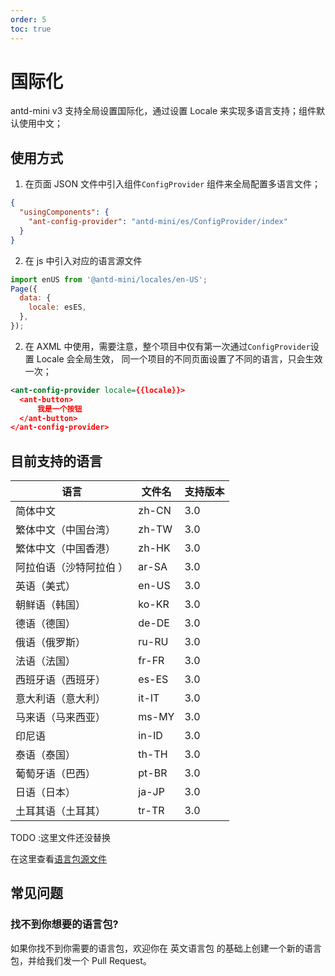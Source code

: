 ```yaml
---
order: 5
toc: true
---
```


# 国际化

antd-mini v3 支持全局设置国际化，通过设置 Locale 来实现多语言支持；组件默认使用中文；

## 使用方式

1. 在页面 JSON 文件中引入组件`ConfigProvider` 组件来全局配置多语言文件；

```json
{
  "usingComponents": {
    "ant-config-provider": "antd-mini/es/ConfigProvider/index"
  }
}
```

2. 在 js 中引入对应的语言源文件

```js
import enUS from '@antd-mini/locales/en-US';
Page({
  data: {
    locale: esES,
  },
});
```

2. 在 AXML 中使用，需要注意，整个项目中仅有第一次通过`ConfigProvider`设置 Locale 会全局生效，
   同一个项目的不同页面设置了不同的语言，只会生效一次；

```xml
<ant-config-provider locale={{locale}}>
  <ant-button>
      我是一个按钮
  </ant-button>
</ant-config-provider>
```

## 目前支持的语言

| 语言                    | 文件名 | 支持版本 |
| ----------------------- | ------ | -------- |
| 简体中文                | zh-CN  | 3.0      |
| 繁体中文（中国台湾）    | zh-TW  | 3.0      |
| 繁体中文（中国香港）    | zh-HK  | 3.0      |
| 阿拉伯语（沙特阿拉伯 ） | ar-SA  | 3.0      |
| 英语（美式）            | en-US  | 3.0      |
| 朝鲜语（韩国）          | ko-KR  | 3.0      |
| 德语（德国）            | de-DE  | 3.0      |
| 俄语（俄罗斯）          | ru-RU  | 3.0      |
| 法语（法国）            | fr-FR  | 3.0      |
| 西班牙语（西班牙）      | es-ES  | 3.0      |
| 意大利语（意大利）      | it-IT  | 3.0      |
| 马来语（马来西亚）      | ms-MY  | 3.0      |
| 印尼语                  | in-ID  | 3.0      |
| 泰语（泰国）            | th-TH  | 3.0      |
| 葡萄牙语（巴西）        | pt-BR  | 3.0      |
| 日语（日本）            | ja-JP  | 3.0      |
| 土耳其语（土耳其）      | tr-TR  | 3.0      |

TODO :这里文件还没替换

在这里查看[语言包源文件](https://opendocs.alipay.com/mini/framework/custom-component-overview)

## 常见问题

### 找不到你想要的语言包?

如果你找不到你需要的语言包，欢迎你在 英文语言包 的基础上创建一个新的语言包，并给我们发一个 Pull Request。
